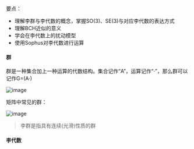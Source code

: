 要点：
- 理解李群与李代数的概念，掌握SO(3)、SE(3)与对应李代数的表达方式
- 理解BCH近似的意义
- 学会在李代数上的扰动模型
- 使用Sophus对李代数进行运算

#### 群

群是一种集合加上一种运算的代数结构。集合记作“A”，运算记作“·”，那么群可以记作G=(A·)

![image](https://user-images.githubusercontent.com/34792225/182054139-3cbd0482-6334-4039-8667-a809bb8e1d4e.png)

矩阵中常见的群：

![image](https://user-images.githubusercontent.com/34792225/182054225-4058acaa-4da7-4c8d-82d1-5aaea580fa21.png)

> 李群是指具有连续(光滑)性质的群

#### 李代数




















